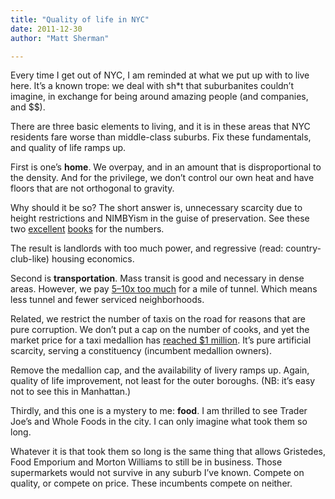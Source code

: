 ```yaml
---
title: "Quality of life in NYC"
date: 2011-12-30
author: "Matt Sherman"

---
```


Every time I get out of NYC, I am reminded at what we put up with to live here. It’s a known trope: we deal with sh*t that suburbanites couldn’t imagine, in exchange for being around amazing people (and companies, and $$).

There are three basic elements to living, and it is in these areas that NYC residents fare worse than middle-class suburbs. Fix these fundamentals, and quality of life ramps up.

First is one’s **home**. We overpay, and in an amount that is disproportional to the density. And for the privilege, we don’t control our own heat and have floors that are not orthogonal to gravity.

Why should it be so? The short answer is, unnecessary scarcity due to height restrictions and NIMBYism in the guise of preservation. See these two [excellent](http://www.amazon.com/gp/product/159420277X?ie=UTF8&amp;tag=theonlrepinsa-20&amp;linkCode=shr&amp;camp=213733&amp;creative=393185&amp;creativeASIN=159420277X&amp;ref_=sr_1_1&amp;s=books&amp;qid=1325205174&amp;sr=1-1) [books](http://www.amazon.com/gp/product/B005KGATLO?ie=UTF8&amp;tag=theonlrepinsa-20&amp;linkCode=shr&amp;camp=213733&amp;creative=393177&amp;creativeASIN=B005KGATLO&amp;ref_=sr_1_1&amp;s=books&amp;qid=1325205250&amp;sr=1-1) for the numbers.

The result is landlords with too much power, and regressive (read: country-club-like) housing economics.

Second is **transportation**. Mass transit is good and necessary in dense areas. However, we pay [5–10x too much](http://pedestrianobservations.wordpress.com/2011/05/16/us-rail-construction-costs/) for a mile of tunnel. Which means less tunnel and fewer serviced neighborhoods.

Related, we restrict the number of taxis on the road for reasons that are pure corruption. We don’t put a cap on the number of cooks, and yet the market price for a taxi medallion has [reached $1 million](http://www.npr.org/blogs/money/2011/11/29/142866785/the-tuesday-podcast-why-does-a-taxi-medallion-cost-1-million). It’s pure artificial scarcity, serving a constituency (incumbent medallion owners).

Remove the medallion cap, and the availability of livery ramps up. Again, quality of life improvement, not least for the outer boroughs. (NB: it’s easy not to see this in Manhattan.)

Thirdly, and this one is a mystery to me: **food**. I am thrilled to see Trader Joe’s and Whole Foods in the city. I can only imagine what took them so long.

Whatever it is that took them so long is the same thing that allows Gristedes, Food Emporium and Morton Williams to still be in business. Those supermarkets would not survive in any suburb I’ve known. Compete on quality, or compete on price. These incumbents compete on neither.
